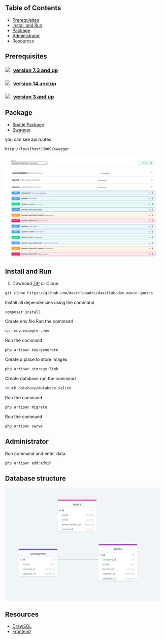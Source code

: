 
## Table of Contents

* [ Prerequisites ](#pre)
* [ Install and Run](#iar)
* [ Package ](#package)
* [ Administrator ](#administrator)
* [ Resources](#resources)

<a name="pre"></a>

## Prerequisites
### <a  href="https://www.php.net/downloads" target="_blank"><img style="float:left;margin-right:10px"  src="https://img.shields.io/badge/PHP-777BB4?style=for-the-badge&logo=php&logoColor=white"/>version 7.3 and up </a>  
### <a href="https://nodejs.org/en/" target="_blank"><img style="float:left; margin-right:10px" src="https://img.shields.io/badge/Node.js-339933?style=for-the-badge&logo=nodedotjs&logoColor=white"/>  version 14 and up </a> 
### <a href="https://www.mysql.com/downloads/" target="_blank"><img style="float:left; margin-right:10px" src="https://img.shields.io/badge/SQLite-07405E?style=for-the-badge&logo=sqlite&logoColor=white"/>  version 3 and up </a> 

<a name="package"></a>

## Package
* [Spatie Package](https://github.com/spatie/laravel-translatable)
* [Swagger](https://swagger.io/)
  
  
you can see api routes

```bash 
http://localhost:8000/swagger
```
!['swagger'](readme/swagger.png)




<a name="iar"></a>

## Install and Run

1. Downoad [ZIP](https://github.com/RedberryInternship/davitlabadze-movie-quotes/archive/refs/heads/main.zip) or 
Clone: 
 ```bash 
 git clone https://github.com/davitlabadze/davitlabadze-movie-quotes
```
Install all dependencies using the command
```bash 
composer install
```
Create env file Run the command 
```bash 
cp .env.example .env
```
Run  the command 
```bash
php artisan key:generate
```    
Create a place to store images 
```bash
php artisan storage:link
```
Create database run the command 
```bash 
touch database/database.sqlite 
```
Run the command  
```bash 
php artisan migrate
```
Run the command  
```bash 
php artisan serve
```

<a name="administrator"></a>

## Administrator

Run command and enter data. 
```bash 
php artisan add:admin
``` 


<a name="db"></a>

## Database structure
!['db'](readme/db.png)

<a name="resources"></a>

##  Resources
* [DrawSQL](https://drawsql.app/)  
* [Frontend](https://github.com/RedberryInternship/davitlabadze-movie-quotes-front#about-the-application)   
   



